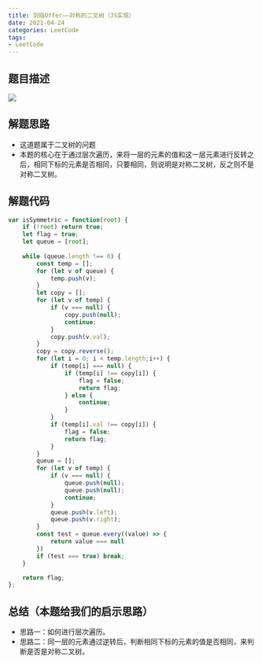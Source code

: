 ```yaml
---
title: 剑指Offer——对称的二叉树（JS实现）
date: 2021-04-24
categories: LeetCode
tags: 
- LeetCode
---
```

## 题目描述
![](https://img-blog.csdnimg.cn/img_convert/a2c482e28ecd167aeb6b04c5f4754a0c.png)

## 解题思路
* 这道题属于二叉树的问题
* 本题的核心在于通过层次遍历，来将一层的元素的值和这一层元素进行反转之后，相同下标的元素是否相同，只要相同，则说明是对称二叉树，反之则不是对称二叉树。

## 解题代码
```js
var isSymmetric = function(root) {
    if (!root) return true;
    let flag = true;
    let queue = [root];
    
    while (queue.length !== 0) {
        const temp = [];
        for (let v of queue) {
            temp.push(v);
        }
        let copy = [];
        for (let v of temp) {
            if (v === null) {
                copy.push(null);
                continue;
            }
            copy.push(v.val);
        }
        copy = copy.reverse();
        for (let i = 0; i < temp.length;i++) {
            if (temp[i] === null) {
                if (temp[i] !== copy[i]) {
                    flag = false;
                    return flag;
                } else {
                    continue;
                }
            }
            if (temp[i].val !== copy[i]) {
                flag = false;
                return flag;
            }
        }
        queue = [];
        for (let v of temp) {
            if (v === null) {
                queue.push(null);
                queue.push(null);
                continue;
            }
            queue.push(v.left);
            queue.push(v.right);
        }
        const test = queue.every((value) => {
            return value === null
        }) 
        if (test === true) break;
    }

    return flag;
};
```
## 总结（本题给我们的启示思路）
* 思路一：如何进行层次遍历。
* 思路二：同一层的元素通过逆转后，判断相同下标的元素的值是否相同，来判断是否是对称二叉树。
